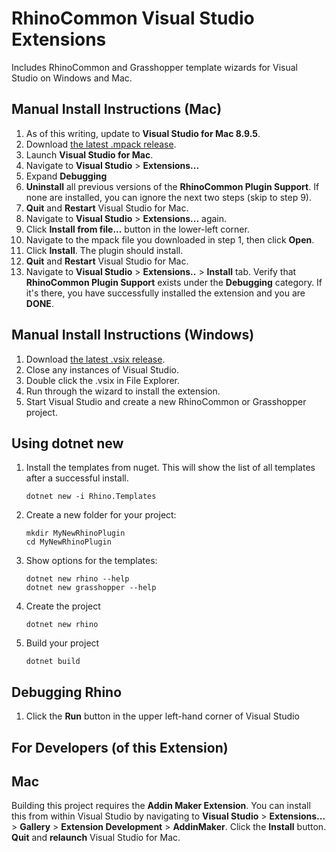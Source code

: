 # RhinoCommon Visual Studio Extensions

Includes RhinoCommon and Grasshopper template wizards for Visual Studio on Windows and Mac.

Manual Install Instructions (Mac)
---------------------------------

1. As of this writing, update to **Visual Studio for Mac 8.9.5**.
1. Download [the latest .mpack release](https://github.com/mcneel/RhinoVisualStudioExtensions/releases).
1. Launch **Visual Studio for Mac**.
1. Navigate to **Visual Studio** > **Extensions...**
1. Expand **Debugging**
1. **Uninstall** all previous versions of the **RhinoCommon Plugin Support**.  If none are installed, you can ignore the next two steps (skip to step 9).
1. **Quit** and **Restart** Visual Studio for Mac.
1. Navigate to **Visual Studio** > **Extensions...** again.
1. Click **Install from file...** button in the lower-left corner.
1. Navigate to the mpack file you downloaded in step 1, then click **Open**.
1. Click **Install**.  The plugin should install.
1. **Quit** and **Restart** Visual Studio for Mac.
1. Navigate to **Visual Studio** > **Extensions..** > **Install** tab.  Verify that **RhinoCommon Plugin Support** exists under the **Debugging** category.  If it's there, you have successfully installed the extension and you are **DONE**.

Manual Install Instructions (Windows)
-------------------------------------

1. Download [the latest .vsix release](https://github.com/mcneel/RhinoVisualStudioExtensions/releases).
2. Close any instances of Visual Studio.
3. Double click the .vsix in File Explorer.
4. Run through the wizard to install the extension.
5. Start Visual Studio and create a new RhinoCommon or Grasshopper project.

Using dotnet new
----------------

1. Install the templates from nuget. This will show the list of all templates after a successful install.

    `dotnet new -i Rhino.Templates`

2. Create a new folder for your project:

    ```
    mkdir MyNewRhinoPlugin
    cd MyNewRhinoPlugin
    ```

3. Show options for the templates: 

    ```
    dotnet new rhino --help
    dotnet new grasshopper --help
    ```

4. Create the project

    `dotnet new rhino`

5. Build your project

    `dotnet build`


Debugging Rhino
---------------

1. Click the **Run** button in the upper left-hand corner of Visual Studio

For Developers (of this Extension)
--------------

## Mac
Building this project requires the **Addin Maker Extension**.  You can install this from within Visual Studio by navigating to **Visual Studio** > **Extensions...** > **Gallery** > **Extension Development** > **AddinMaker**.  Click the **Install** button.  **Quit** and **relaunch** Visual Studio for Mac.

